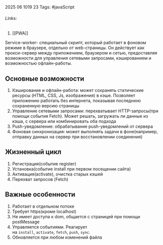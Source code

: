 2025 06 1019 23
Tags: #javaScript 
###### Links: 
1) [[PWA]]

Service-worker- специальный скрипт, который работает в фоновом режиме в браузере, отдельно от web-страницы. Он действует как прокси-сервер между приложением, браузером и сетью, предоставляя возможности для управления сетевыми запросами, кэшированием и возможностью офлайн-работы. 
## Основные возможности
1) Кэширование и офлайн-работа: может сохранять статические ресурcы (HTML, CSS, Js, изображения) в кэше. Позволяет приложению работать без интернета, показывая последнюю сохраненную версию страницы
2) Управление сетевыми запросами: перехватывает HTTP-запросы(при помощи события Fetch). Может решать, загружать ли данные из кэша, с сервера или комбинировать оба подхода
3) Push-уведомление: обрабатывание push-уведомлений от сервера
4) Фоновая синхронизация: может выполнять задачи в фоне(например, отправку данных на сервер при восстановлении соединения)
## Жизненный цикл
1) Регистрация(событие register)
2) Установка(событие install при первом посещении сайта)
3) Активация(activate), очистка старых кэшей
4) Перехват запросов (Fetch)
## Важные особенности
1) Работает в отдельном потоке
2) Требует https(кроме localhost)
3) Не имеет доступа к dom, общается с страницей при помощи postMessage
4) Управляется событиями. Реагирует на `install`, `activate`, `fetch`, `push`, `sync`.
5) Обновляется при любом изменений файла